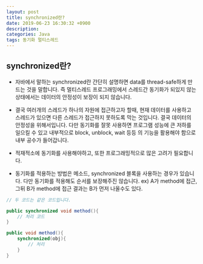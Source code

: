 ```yaml
---
layout: post
title: synchronized란?
date: 2019-06-23 16:30:32 +0900
description:
categories: Java
tags: 동기화 멀티스레드
---
```


## synchronized란?

* 자바에서 말하는 synchronized란 간단히 설명하면 data를 thread-safe하게 만드는 것을 말합니다. 즉 멀티스레드 프로그래밍에서 스레드간 동기화가 되있지 않는 상태에서는 데이터의 안정성이 보장이 되지 않습니다.

* 결국 여러개의 스레드가 하나의 자원에 접근하고자 할때, 현재 데이터를 사용하고 스레드가 있으면 다른 스레드가 접근하지 못하도록 막는 것입니다. 결국 데이터의 안정성을 위해서입니다. 다만 동기화를 잘못 사용하면 프로그램 성능에 큰 저하를 일으킬 수 있고 내부적으로 block, unblock, wait 등등 의 기능을 활용해야 함으로 내부 공수가 들어갑니다.

* 적재적소에 동기화를 사용해야하고, 또한 프로그래밍적으로 많은 고려가 필요합니다.

* 동기화를 적용하는 방법은 메소드, synchronized 블록을 사용하는 경우가 있습니다. 다만 동기화를 적용해도 순서를 보장해주진 않습니다. ex) A가 method에 접근, 그뒤 B가 method에 접근 결과는 B가 먼저 나올수도 있다.
  
```java
// 두 코드는 같은 코드입니다.

public synchronized void method(){
    // 처리 코드
}

public void method(){
    synchronized(obj){
        // 처리
    }
}

```
